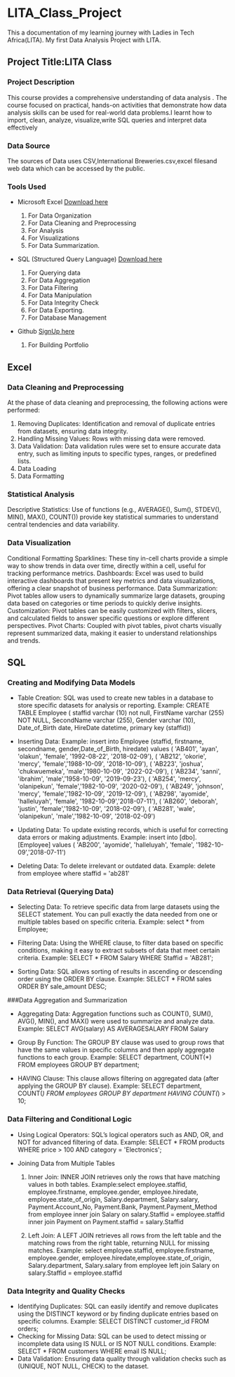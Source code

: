 # LITA_Class_Project
This a documentation of my learning journey with Ladies in Tech Africa(LITA). My first Data Analysis Project with LITA.

## Project Title:LITA Class

### Project Description
This course provides a comprehensive understanding of  data analysis . 
The course focused on practical, hands-on activities that demonstrate how data analysis skills can be used for real-world data problems.I learnt how to import, clean, analyze, visualize,write SQL queries and interpret data effectively

### Data Source
The sources of Data uses CSV,International Breweries.csv,excel filesand web data which can be accessed by the public.

### Tools Used
- Microsoft Excel [Download here](https://www.microsoft.com/en-us/microsoft-365/previous-versions/microsoft-excel-2013)
  1. For Data Organization
  2. For Data Cleaning and Preprocessing
  3. For Analysis
  4. For Visualizations
  5. For Data Summarization.

- SQL (Structured Query Language) [Download here](https://www.microsoft.com/en-us/sql-server/sql-server-downloads)
  1. For Querying data
  2. For Data Aggregation
  3. For Data Filtering
  4. For Data Manipulation
  5. For Data Integrity Check 
  6. For Data Exporting.
  7.  For Database Management
     
- Github [SignUp here](https://github.com/join)
   1. For Building Portfolio

## Excel
### Data Cleaning and Preprocessing
At the phase of data cleaning and preprocessing, the following actions were performed:
  1. Removing Duplicates: Identification and removal of duplicate entries from datasets, ensuring data integrity.
  2. Handling Missing Values: Rows with missing data were removed.
  3. Data Validation: Data validation rules were set to ensure accurate data entry, such as limiting inputs to specific types, ranges, or predefined lists.
  4. Data Loading
  5. Data Formatting

### Statistical Analysis
Descriptive Statistics: Use of functions (e.g., AVERAGE(), Sum(), STDEV(), MIN(), MAX(), COUNT()) provide key statistical summaries to understand central tendencies and data variability.

### Data Visualization
Conditional Formatting
Sparklines: These tiny in-cell charts provide a simple way to show trends in data over time, directly within a cell, useful for tracking performance metrics.
Dashboards: Excel was used to build interactive dashboards that present key metrics and data visualizations, offering a clear snapshot of business performance.
Data Summarization: Pivot tables allow users to dynamically summarize large datasets, grouping data based on categories or time periods to quickly derive insights.
Customization: Pivot tables can be easily customized with filters, slicers, and calculated fields to answer specific questions or explore different perspectives.
Pivot Charts: Coupled with pivot tables, pivot charts visually represent summarized data, making it easier to understand relationships and trends.

## SQL
### Creating and Modifying Data Models
- Table Creation: SQL was used to create new tables in a database to store specific datasets for analysis or reporting.
Example: CREATE TABLE Employee (
staffid varchar (10) not null,
FirstName varchar (255) NOT NULL,
SecondName varchar (255),
Gender varchar (10),
Date_of_Birth date,
HireDate datetime,
primary key (staffid))

- Inserting Data: 
Example: insert into Employee (staffid, firstname, secondname, gender,Date_of_Birth, hiredate)
values ( 'AB401', 'ayan', 'olakun', 'female', '1992-08-22', '2018-02-09'),
( 'AB212', 'okorie', 'mercy', 'female','1988-10-09', '2018-10-09'),
( 'AB223', 'joshua', 'chukwuemeka', 'male','1980-10-09', '2022-02-09'),
( 'AB234', 'sanni', 'ibrahim', 'male','1958-10-09', '2019-09-23'),
( 'AB254', 'mercy', 'olanipekun', 'female','1982-10-09', '2020-02-09'),
( 'AB249', 'johnson', 'mercy', 'female','1982-10-09', '2019-12-09'),
( 'AB298', 'ayomide', 'halleluyah', 'female', '1982-10-09','2018-07-11'),
( 'AB260', 'deborah', 'justin', 'female','1982-10-09', '2018-02-09'),
( 'AB281', 'wale', 'olanipekun', 'male','1982-10-09', '2018-02-09')

- Updating Data: To update existing records, which is useful for correcting data errors or making adjustments.
Example: insert into [dbo].[Employee]
values ( 'AB200', 'ayomide', 'halleluyah', 'female', '1982-10-09','2018-07-11')

- Deleting Data: To delete irrelevant or outdated data.
Example: delete from employee
where staffid  = 'ab281'

### Data Retrieval (Querying Data)
- Selecting Data: To retrieve specific data from large datasets using the SELECT statement. You can pull exactly the data needed from one or multiple tables based on specific criteria.
    Example: select * from Employee;
  
- Filtering Data: Using the WHERE clause, to filter data based on specific conditions, making it easy to extract subsets of data that meet certain criteria.
Example: SELECT * FROM Salary
WHERE Staffid = 'AB281';

- Sorting Data: SQL allows sorting of results in ascending or descending order using the ORDER BY clause.
Example: SELECT * FROM sales ORDER BY sale_amount DESC;

###Data Aggregation and Summarization
- Aggregating Data: Aggregation functions such as COUNT(), SUM(), AVG(), MIN(), and MAX() were used to summarize and analyze data.
Example: SELECT AVG(salary) AS AVERAGESALARY FROM Salary

- Group By Function: The GROUP BY clause was used to group rows that have the same values in specific columns and then apply aggregate functions to each group.
Example: SELECT department, COUNT(*) FROM employees GROUP BY department;

- HAVING Clause: This clause allows filtering on aggregated data (after applying the GROUP BY clause).
Example: SELECT department, COUNT(*) FROM employees GROUP BY department HAVING COUNT(*) > 10;

### Data Filtering and Conditional Logic
- Using Logical Operators: SQL’s logical operators such as AND, OR, and NOT for advanced filtering of data.
Example: SELECT * FROM products WHERE price > 100 AND category = 'Electronics';

- Joining Data from Multiple Tables
    1. Inner Join: INNER JOIN retrieves only the rows that have matching values in both tables.
Example:select employee.staffid,
           employee.firstname, 
		   employee.gender,
		   employee.hiredate,
			employee.state_of_origin,
			Salary.department,
			 Salary.salary,
			 Payment.Account_No,
			 Payment.Bank,
			 Payment.Payment_Method
from employee
inner join Salary
on salary.Staffid = employee.staffid
inner join Payment
on Payment.staffid = salary.Staffid

   2. Left Join: A LEFT JOIN retrieves all rows from the left table and the matching rows from the right table, returning NULL for missing matches.
Example: select employee.staffid, employee.firstname, employee.gender,
			 employee.hiredate,employee.state_of_origin, Salary.department,
			 Salary.salary
     from employee
     left join Salary
     on salary.Staffid = employee.staffid
    
### Data Integrity and Quality Checks
- Identifying Duplicates: SQL can easily identify and remove duplicates using the DISTINCT keyword or by finding duplicate entries based on specific columns.
Example: SELECT DISTINCT customer_id FROM orders;
- Checking for Missing Data: SQL can be used to detect missing or incomplete data using IS NULL or IS NOT NULL conditions.
Example: SELECT * FROM customers WHERE email IS NULL;
- Data Validation: Ensuring data quality through validation checks such as  (UNIQUE, NOT NULL, CHECK) to the dataset.


